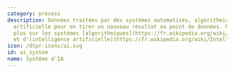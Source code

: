 ```yaml
---
category: process
description: Données traitées par des systémes automatisés, algorithmiques ou d'intelligence
  artificielle pour en tirer un nouveau résultat ou point de données. Pour en savoir
  plus sur les systémes [algorithmiques](https://fr.wikipedia.org/wiki/Algorithme)
  et d'[intelligence artificielle](https://fr.wikipedia.org/wiki/Intelligence_artificielle).
icon: /dtpr-icons/ai.svg
id: ai_system
name: Systéme d'IA
---
```


